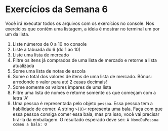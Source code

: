 # Exercícios da Semana 6

Você irá executar todos os arquivos com os exercícios no console. Nos exercícios que contêm uma listagem, a ideia é mostrar no terminal um por um da lista.

1. Liste números de 0 a 10 no console
2. Liste a tabuada do 6 (do 1 ao 10)
3. Liste uma lista de mercado 
4. Filtre os itens já comprados de uma lista de mercado e retorne a lista atualizada
5. Some uma lista de notas de escola
6. Some o total dos valores de itens de uma lista de mercado. Bônus: arredonde o valor para até 2 casas decimais!
7. Some somente os valores ímpares de uma lista
8. Filtre uma lista de nomes e retorne somente os que começam com a letra 'A'
9. Uma pessoa é representada pelo objeto `pessoa`. Essa pessoa tem a habilidade de comer. A string `>(O)<` representa uma bala. Faça com que essa pessoa consiga comer essa bala, mas pra isso, você vai precisar tirá-la da embalagem.
O resultado esperado deve ser: `A NomeDaPessoa comeu a bala: O`
